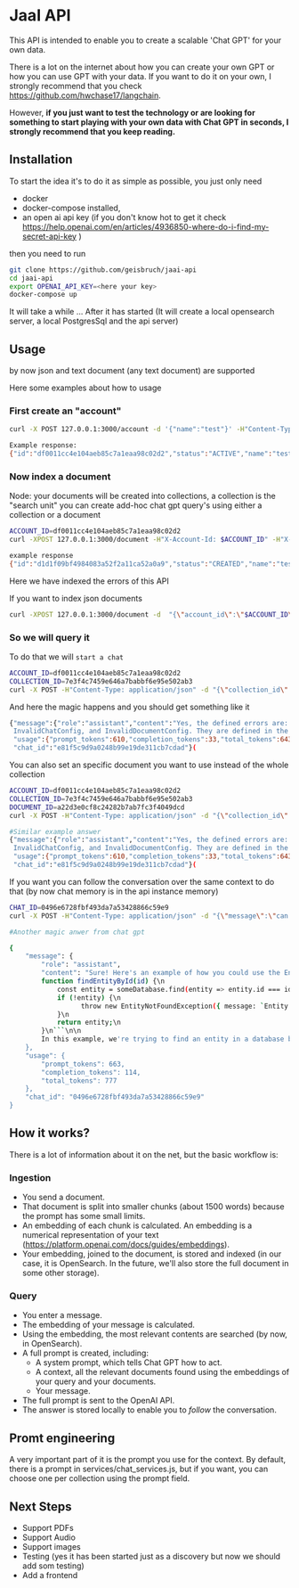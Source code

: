 # JaaI API

This API is intended to enable you to create a scalable 'Chat GPT' for your own data.

There is a lot on the internet about how you can create your own GPT or how you can use GPT with your data. If you want to do it on your own, I strongly recommend that you check https://github.com/hwchase17/langchain.

However, **if you just want to test the technology or are looking for something to start playing with your own data with Chat GPT in seconds, I strongly recommend that you keep reading.**


## Installation

To start the idea it's to do it as simple as possible, you just only need 
- docker
- docker-compose installed, 
- an open ai api key (if you don't know hot to get it check https://help.openai.com/en/articles/4936850-where-do-i-find-my-secret-api-key )

then you need to run

```bash
git clone https://github.com/geisbruch/jaai-api
cd jaai-api
export OPENAI_API_KEY=<here your key>
docker-compose up
```

It will take a while ...
After it has started (It will create a local opensearch server, a local PostgresSql and the api server)

## Usage
by now json and text document (any text document) are supported

Here some examples about how to usage 

### First create an "account"

```bash
curl -X POST 127.0.0.1:3000/account -d '{"name":"test"}' -H"Content-Type: application/json"

Example response:
{"id":"df0011cc4e104aeb85c7a1eaa98c02d2","status":"ACTIVE","name":"test","suspended_message":null,"documents_repository_url":"s3://demo-bucket/df0011cc4e104aeb85c7a1eaa98c02d2"}
```

### Now index a document

Node: your documents will be created into collections, a collection is the "search unit" you can create add-hoc chat gpt query's
using either a collection or a document

```bash
ACCOUNT_ID=df0011cc4e104aeb85c7a1eaa98c02d2
curl -XPOST 127.0.0.1:3000/document -H"X-Account-Id: $ACCOUNT_ID" -H"X-Collection-Name: test" -H"X-Document-Name: test1" -H"Content-Type: text/plain" --data-binary "@$PWD/errors/errors.js" 

example response
{"id":"d1d1f09bf4984083a52f2a11ca52a0a9","status":"CREATED","name":"test1","collection_id":"4d3b9d5feeae4bfb993b64d78902eb89"}
```

Here we have indexed the errors of this API

If you want to index json documents

```bash
curl -XPOST 127.0.0.1:3000/document -d  "{\"account_id\":\"$ACCOUNT_ID\", \"collection_name\":\"test\", \"document\":{\"name\":\"doc 1\",\"content\":\"THE CONTENT GOES HERE\"}}"
```

### So we will query it

To do that we will ``start a chat``

```bash
ACCOUNT_ID=df0011cc4e104aeb85c7a1eaa98c02d2
COLLECTION_ID=7e3f4c7459e646a7babbf6e95e502ab3
curl -X POST -H"Content-Type: application/json" -d "{\"collection_id\":\"$COLLECTION_ID\", \"message\":\"can you tell me what errors have I defined ?\"}" http://127.0.0.1:3000/chat
```

And here the magic happens and you should get something like it
```bash
{"message":{"role":"assistant","content":"Yes, the defined errors are: EntityNotFoundException, InvalidDocument,
 InvalidChatConfig, and InvalidDocumentConfig. They are defined in the `ERROR_TYPES` object."},
 "usage":{"prompt_tokens":610,"completion_tokens":33,"total_tokens":643},
 "chat_id":"e81f5c9d9a0248b99e19de311cb7cdad"}(
```

You can also set an specific document you want to use instead of the whole collection

```bash
ACCOUNT_ID=df0011cc4e104aeb85c7a1eaa98c02d2
COLLECTION_ID=7e3f4c7459e646a7babbf6e95e502ab3
DOCUMENT_ID=a22d3e0cf8c24282b7ab7fc3f4049dcd
curl -X POST -H"Content-Type: application/json" -d "{\"collection_id\":\"$COLLECTION_ID\", \"document_id\":\"$DOCUMENT_ID\", \"message\":\"can you tell me what errors have I defined ?\"}" http://127.0.0.1:3000/chat

#Similar example answer
{"message":{"role":"assistant","content":"Yes, the defined errors are: EntityNotFoundException, InvalidDocument,
 InvalidChatConfig, and InvalidDocumentConfig. They are defined in the `ERROR_TYPES` object."},
 "usage":{"prompt_tokens":610,"completion_tokens":33,"total_tokens":643},
 "chat_id":"e81f5c9d9a0248b99e19de311cb7cdad"}(
```

If you want you can follow the conversation over the same context to do that (by now chat memory is in the api instance memory)

```bash
CHAT_ID=0496e6728fbf493da7a53428866c59e9
curl -X POST -H"Content-Type: application/json" -d "{\"message\":\"can you show me a usage example of those errors ?\"}" http://127.0.0.1:3000/chat/$CHAT_ID

#Another magic anwer from chat gpt

{
    "message": {
        "role": "assistant",
        "content": "Sure! Here's an example of how you could use the EntityNotFoundException error:\n\n```\n
        function findEntityById(id) {\n  
            const entity = someDatabase.find(entity => entity.id === id);\n  
            if (!entity) {\n
                  throw new EntityNotFoundException({ message: `Entity with id ${id} not found` });\n        
            }\n         
            return entity;\n     
        }\n```\n\n
        In this example, we're trying to find an entity in a database by its ID. If the entity is not found, we throw an EntityNotFoundException error with a message indicating which ID was not found."
    },
    "usage": {
        "prompt_tokens": 663,
        "completion_tokens": 114,
        "total_tokens": 777
    },
    "chat_id": "0496e6728fbf493da7a53428866c59e9"
}


```

## How it works?

There is a lot of information about it on the net, but the basic workflow is:

### Ingestion

- You send a document.
- That document is split into smaller chunks (about 1500 words) because the prompt has some small limits.
- An embedding of each chunk is calculated. An embedding is a numerical representation of your text (https://platform.openai.com/docs/guides/embeddings).
- Your embedding, joined to the document, is stored and indexed (in our case, it is OpenSearch. In the future, we'll also store the full document in some other storage).

### Query

- You enter a message.
- The embedding of your message is calculated.
- Using the embedding, the most relevant contents are searched (by now, in OpenSearch).
- A full prompt is created, including:
    - A system prompt, which tells Chat GPT how to act.
    - A context, all the relevant documents found using the embeddings of your query and your documents.
    - Your message.
- The full prompt is sent to the OpenAI API.
- The answer is stored locally to enable you to *follow* the conversation.

## Promt engineering

A very important part of it is the prompt you use for the context. By default, there is a prompt in services/chat_services.js, but if you want, you can choose one per collection using the prompt field.

## Next Steps

- Support PDFs
- Support Audio
- Support images
- Testing (yes it has been started just as a discovery but now we should add som testing)
- Add a frontend

